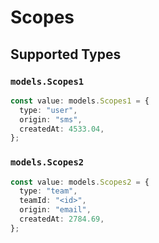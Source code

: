 # Scopes


## Supported Types

### `models.Scopes1`

```typescript
const value: models.Scopes1 = {
  type: "user",
  origin: "sms",
  createdAt: 4533.04,
};
```

### `models.Scopes2`

```typescript
const value: models.Scopes2 = {
  type: "team",
  teamId: "<id>",
  origin: "email",
  createdAt: 2784.69,
};
```


